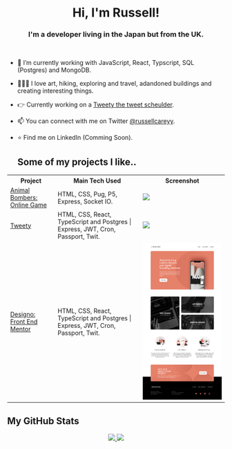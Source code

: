 <h1 align="center">Hi, I'm Russell!</h1>

<h3 align="center">I'm a developer living in the Japan but from the UK.</h3>

<br />

- 🌱 I’m currently working with JavaScript, React, Typscript, SQL (Postgres) and MongoDB.
- 🧘🏻‍♀️ I love art, hiking, exploring and travel, adandoned buildings and creating interesting things.
- 👉 Currently working on a [Tweety the tweet scheulder](https://github.com/RussellCarey/TweetyTwo).
- 📫 You can connect with me on Twitter [@russellcareyy](https://twitter.com/russellcareyy).
- ⭐ Find me on LinkedIn (Comming Soon).

  
   ## Some of my projects I like..
<table style="width:100%; border="0"">
  <tr>
    <th>Project</th>    
    <th>Main Tech Used</th>
	<th>Screenshot</th>
	  
    
  </tr>
 <tr>
<td><a href="https://github.com/RussellCarey/Animal-Bombers">Animal Bombers: Online Game</a></td>
<td>HTML, CSS, Pug, P5, Express, Socket IO.</td>
<td rowspan="1"><img src="https://github.com/RussellCarey/Animal-Bombers/blob/37c4d946ceae504d4288dcc98b37cf3dba7d1298/SS1.png" width="100%"/></td>
 </tr>
	
 <tr>
<td><a href="https://github.com/RussellCarey/TweetyTwo">Tweety</a></td>
<td>HTML, CSS, React, TypeScript and Postgres | Express, JWT, Cron, Passport, Twit.</td>
<td rowspan="1"><img src="https://github.com/RussellCarey/TweetyTwo/blob/e8e3a1f88a173d3126e9d4b04d7a3004b0097efb/SS1.png" width="100%"/></td>
</tr>
	
<tr>
<td><a href="https://github.com/RussellCarey/Designo-NextJS-Website">Designo: Front End Mentor</a></td>
<td>HTML, CSS, React, TypeScript and Postgres | Express, JWT, Cron, Passport, Twit.</td>
<td rowspan="1"><img src="https://github.com/RussellCarey/Designo-NextJS-Website/raw/68ebf6f62d0edad7c14222d3e1b4be51d27cc8ef/home.png" width="100%"/></td>
</tr>

	
	

</table>

    
## My GitHub Stats

<p align="center">
<a href="https://github.com/RussellCarey">
  <img height="150em" src="https://github-readme-stats.vercel.app/api?username=RussellCarey&count_private=true&show_icons=true&theme=radical" />
  <img height="150em" src="https://github-readme-stats-eight-theta.vercel.app/api/top-langs/?username=RussellCarey&theme=radical&layout=compact&langs_count=10&exclude_repo=gamebase&hide=objective-c,c,java" />
</a>
</p>


